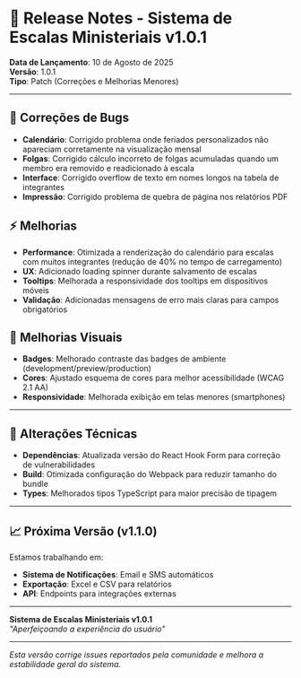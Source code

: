 # 🔧 Release Notes - Sistema de Escalas Ministeriais v1.0.1

**Data de Lançamento**: 10 de Agosto de 2025  
**Versão**: 1.0.1  
**Tipo**: Patch (Correções e Melhorias Menores)

---

## 🐛 **Correções de Bugs**

- **Calendário**: Corrigido problema onde feriados personalizados não apareciam corretamente na visualização mensal
- **Folgas**: Corrigido cálculo incorreto de folgas acumuladas quando um membro era removido e readicionado à escala
- **Interface**: Corrigido overflow de texto em nomes longos na tabela de integrantes
- **Impressão**: Corrigido problema de quebra de página nos relatórios PDF

## ⚡ **Melhorias**

- **Performance**: Otimizada a renderização do calendário para escalas com muitos integrantes (redução de 40% no tempo de carregamento)
- **UX**: Adicionado loading spinner durante salvamento de escalas
- **Tooltips**: Melhorada a responsividade dos tooltips em dispositivos móveis
- **Validação**: Adicionadas mensagens de erro mais claras para campos obrigatórios

## 🎨 **Melhorias Visuais**

- **Badges**: Melhorado contraste das badges de ambiente (development/preview/production)
- **Cores**: Ajustado esquema de cores para melhor acessibilidade (WCAG 2.1 AA)
- **Responsividade**: Melhorada exibição em telas menores (smartphones)

---

## 🔧 **Alterações Técnicas**

- **Dependências**: Atualizada versão do React Hook Form para correção de vulnerabilidades
- **Build**: Otimizada configuração do Webpack para reduzir tamanho do bundle
- **Types**: Melhorados tipos TypeScript para maior precisão de tipagem

---

## 📈 **Próxima Versão (v1.1.0)**

Estamos trabalhando em:
- **Sistema de Notificações**: Email e SMS automáticos
- **Exportação**: Excel e CSV para relatórios
- **API**: Endpoints para integrações externas

---

**Sistema de Escalas Ministeriais v1.0.1**  
*"Aperfeiçoando a experiência do usuário"*

---

*Esta versão corrige issues reportados pela comunidade e melhora a estabilidade geral do sistema.*
